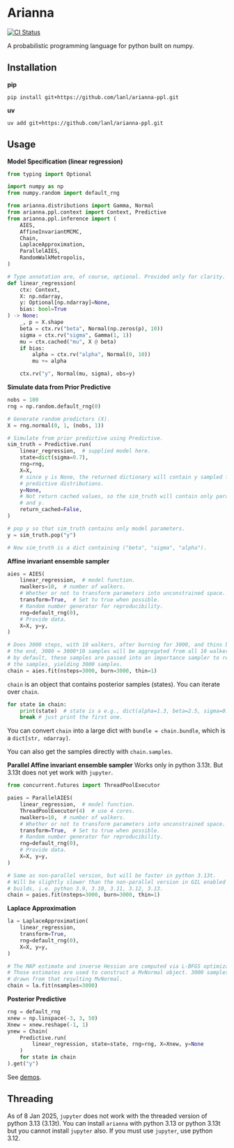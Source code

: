 # Arianna

[![CI Status][ci-status-img]](https://github.com/lanl/arianna-ppl/actions)

A probabilistic programming language for python built on numpy.

## Installation
**pip**
```
pip install git+https://github.com/lanl/arianna-ppl.git
```

**uv**
```
uv add git+https://github.com/lanl/arianna-ppl.git
```

## Usage

**Model Specification (linear regression)**
```python
from typing import Optional

import numpy as np
from numpy.random import default_rng

from arianna.distributions import Gamma, Normal
from arianna.ppl.context import Context, Predictive
from arianna.ppl.inference import (
    AIES,
    AffineInvariantMCMC,
    Chain,
    LaplaceApproximation,
    ParallelAIES,
    RandomWalkMetropolis,
)

# Type annotation are, of course, optional. Provided only for clarity.
def linear_regression(
    ctx: Context,
    X: np.ndarray,
    y: Optional[np.ndarray]=None,
    bias: bool=True
) -> None:
    _, p = X.shape
    beta = ctx.rv("beta", Normal(np.zeros(p), 10))
    sigma = ctx.rv("sigma", Gamma(1, 1))
    mu = ctx.cached("mu", X @ beta)
    if bias:
        alpha = ctx.rv("alpha", Normal(0, 10))
        mu += alpha

    ctx.rv("y", Normal(mu, sigma), obs=y)
```

**Simulate data from Prior Predictive**
```python
nobs = 100
rng = np.random.default_rng(0)

# Generate random predictors (X).
X = rng.normal(0, 1, (nobs, 1))

# Simulate from prior predictive using Predictive.
sim_truth = Predictive.run(
    linear_regression,  # supplied model here.
    state=dict(sigma=0.7),
    rng=rng,
    X=X,
    # since y is None, the returned dictionary will contain y sampled from it's
    # predictive distributions.
    y=None,
    # Not return cached values, so the sim_truth will contain only parameters
    # and y.
    return_cached=False,  
)

# pop y so that sim_truth contains only model parameters.
y = sim_truth.pop("y")

# Now sim_truth is a dict containing ("beta", "sigma", "alpha").
```

**Affine invariant ensemble sampler**
```python
aies = AIES(
    linear_regression,  # model function.
    nwalkers=10,  # number of walkers.
    # Whether or not to transform parameters into unconstrained space.
    transform=True,  # Set to true when possible.
    # Random number generator for reproducibility.
    rng=default_rng(0),
    # Provide data.
    X=X, y=y,
)

# Does 3000 steps, with 10 walkers, after burning for 3000, and thins by 1. At
# the end, 3000 = 3000*10 samples will be aggregated from all 10 walkers. Then,
# by default, these samples are passed into an importance sampler to reweight
# the samples, yielding 3000 samples.
chain = aies.fit(nsteps=3000, burn=3000, thin=1)
```

`chain` is an object that contains posterior samples (states).
You can iterate over `chain`.

```python
for state in chain:
    print(state)  # state is a e.g., dict(alpha=1.3, beta=2.5, sigma=0.6, mu=some_long_array)
    break # just print the first one.
```

You can convert `chain` into a large dict with `bundle = chain.bundle`,
which is a `dict[str, ndarray]`.

You can also get the samples directly with `chain.samples`.

**Parallel Affine invariant ensemble sampler**
Works only in python 3.13t. But 3.13t does not yet work with `jupyter`.

```python
from concurrent.futures import ThreadPoolExecutor

paies = ParallelAIES(
    linear_regression,  # model function.
    ThreadPoolExecutor(4)  # use 4 cores.
    nwalkers=10,  # number of walkers.
    # Whether or not to transform parameters into unconstrained space.
    transform=True,  # Set to true when possible.
    # Random number generator for reproducibility.
    rng=default_rng(0),
    # Provide data.
    X=X, y=y,
)

# Same as non-parallel version, but will be faster in python 3.13t.
# Will be slightly slower than the non-parallel version in GIL enabled python
# builds, i.e. python 3.9, 3.10, 3.11, 3.12, 3.13.
chain = paies.fit(nsteps=3000, burn=3000, thin=1)
```

**Laplace Approximation**
```python
la = LaplaceApproximation(
    linear_regression,
    transform=True,
    rng=default_rng(0),
    X=X, y=y,
)

# The MAP estimate and inverse Hessian are computed via L-BFGS optimization.
# Those estimates are used to construct a MvNormal object. 3000 samples are
# drawn from that resulting MvNormal.
chain = la.fit(nsamples=3000)
```

**Posterior Predictive**
```python
rng = default_rng
xnew = np.linspace(-3, 3, 50)
Xnew = xnew.reshape(-1, 1)
ynew = Chain(
    Predictive.run(
        linear_regression, state=state, rng=rng, X=Xnew, y=None
    )
    for state in chain
).get("y")
```

See [demos](demos/).

## Threading
As of 8 Jan 2025, `jupyter` does not work with the threaded version of python
3.13 (3.13t). You can install `arianna` with python 3.13 or python 3.13t but
you cannot install `jupyter` also. If you must use `jupyter`, use python 3.12.

[ci-status-img]: https://github.com/lanl/arianna-ppl/workflows/CI/badge.svg
